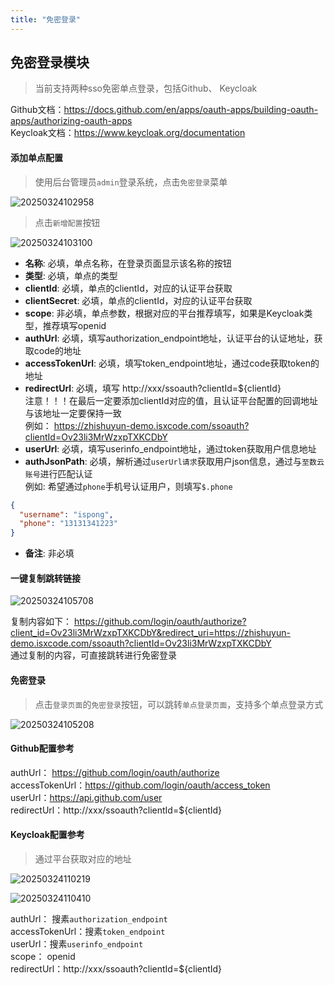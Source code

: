 ```yaml
---
title: "免密登录"
---
```


## 免密登录模块

> 当前支持两种sso免密单点登录，包括Github、 Keycloak

Github文档：https://docs.github.com/en/apps/oauth-apps/building-oauth-apps/authorizing-oauth-apps  
Keycloak文档：https://www.keycloak.org/documentation

#### 添加单点配置

> 使用后台管理员`admin`登录系统，点击`免密登录`菜单

![20250324102958](https://img.isxcode.com/picgo/20250324102958.png)

> 点击`新增配置`按钮

![20250324103100](https://img.isxcode.com/picgo/20250324103100.png)

- **名称**: 必填，单点名称，在登录页面显示该名称的按钮
- **类型**: 必填，单点的类型
- **clientId**: 必填，单点的clientId，对应的认证平台获取
- **clientSecret**: 必填，单点的clientId，对应的认证平台获取
- **scope**: 非必填，单点参数，根据对应的平台推荐填写，如果是Keycloak类型，推荐填写openid
- **authUrl**: 必填，填写authorization_endpoint地址，认证平台的认证地址，获取code的地址
- **accessTokenUrl**: 必填，填写token_endpoint地址，通过code获取token的地址
- **redirectUrl**: 必填，填写 http://xxx/ssoauth?clientId=${clientId}  
注意！！！在最后一定要添加clientId对应的值，且认证平台配置的回调地址与该地址一定要保持一致    
例如： https://zhishuyun-demo.isxcode.com/ssoauth?clientId=Ov23li3MrWzxpTXKCDbY
- **userUrl**: 必填，填写userinfo_endpoint地址，通过token获取用户信息地址
- **authJsonPath**: 必填，解析通过`userUrl请求`获取用户json信息，通过与`至数云账号`进行匹配认证  
例如: 希望通过`phone`手机号认证用户，则填写`$.phone`
```json
{
  "username": "ispong",
  "phone": "13131341223"
}
```
- **备注**: 非必填

#### 一键复制跳转链接

![20250324105708](https://img.isxcode.com/picgo/20250324105708.png)

复制内容如下： https://github.com/login/oauth/authorize?client_id=Ov23li3MrWzxpTXKCDbY&redirect_uri=https://zhishuyun-demo.isxcode.com/ssoauth?clientId=Ov23li3MrWzxpTXKCDbY  
通过复制的内容，可直接跳转进行免密登录

#### 免密登录

> 点击`登录页面`的`免密登录`按钮，可以跳转`单点登录页面`，支持多个单点登录方式

![20250324105208](https://img.isxcode.com/picgo/20250324105208.png)

#### Github配置参考

authUrl： https://github.com/login/oauth/authorize  
accessTokenUrl：https://github.com/login/oauth/access_token  
userUrl：https://api.github.com/user   
redirectUrl：http://xxx/ssoauth?clientId=${clientId}  

#### Keycloak配置参考

> 通过平台获取对应的地址

![20250324110219](https://img.isxcode.com/picgo/20250324110219.png)

![20250324110410](https://img.isxcode.com/picgo/20250324110410.png)

authUrl： 搜素`authorization_endpoint`  
accessTokenUrl：搜素`token_endpoint`  
userUrl：搜素`userinfo_endpoint`  
scope： openid  
redirectUrl：http://xxx/ssoauth?clientId=${clientId}



